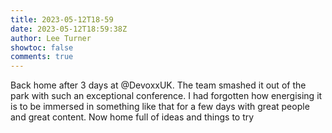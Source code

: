 ```yaml
---
title: 2023-05-12T18-59
date: 2023-05-12T18:59:38Z
author: Lee Turner
showtoc: false
comments: true
---
```


Back home after 3 days at @DevoxxUK. The team smashed it out of the park with such an exceptional conference. I had forgotten how energising it is to be immersed in something like that for a few days with great people and great content. Now home full of ideas and things to try

